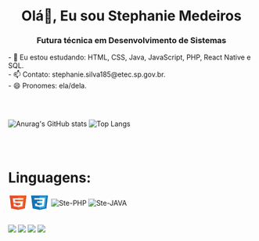 <h1 align="center">Olá👋, Eu sou Stephanie Medeiros</h1>
<h3 align="center">Futura técnica em Desenvolvimento de Sistemas</h3>
- 🌱 Eu estou estudando: HTML, CSS, Java, JavaScript, PHP, React Native e SQL.<br>
- 📫 Contato: stephanie.silva185@etec.sp.gov.br.<br>
- 😄 Pronomes: ela/dela.

##

<br>

![Anurag's GitHub stats](https://github-readme-stats.vercel.app/api?username=Phaniee&show_icons=true&theme=radical)
![Top Langs](https://github-readme-stats.vercel.app/api/top-langs/?username=Phaniee&layout=compact&theme=radical)

##
      
<div style="display: inline_block"><br>
      <h1>Linguagens:</h1>
<img align="center" alt="Ste-HTML" height="30" width="40" src="https://raw.githubusercontent.com/devicons/devicon/master/icons/html5/html5-original.svg">
<img align="center" alt="Ste-CSS" height="30" width="40" src="https://raw.githubusercontent.com/devicons/devicon/master/icons/css3/css3-original.svg">
<img align="center" alt="Ste-PHP" height="30" width="40" src="https://icons8.com.br/icon/13460/php">
<img align="center" alt="Ste-JAVA" height="30" width="40" src="https://icons8.com.br/icon/13679/logo-java-coffee-cup">
</div>
  
  ##
 
<div> 
  <a href="https://www.instagram.com/phanie_medeiros/" target="_blank"> <img src="https://img.shields.io/badge/-Instagram-%23E4405F?style=for-the-badge&logo=instagram&logoColor=white" target="_blank"></a>
 	<a href="..." target="_blank"><img src="https://img.shields.io/badge/Twitch-9146FF?style=for-the-badge&logo=twitch&logoColor=white" target="_blank"></a>
 <a href="..." target="_blank"><img src="https://img.shields.io/badge/Discord-7289DA?style=for-the-badge&logo=discord&logoColor=white" target="_blank"></a> 
  <a href="https://www.linkedin.com/in/stephanie-medeiros-683191203/" target="_blank"><img src="https://img.shields.io/badge/-LinkedIn-%230077B5?style=for-the-badge&logo=linkedin&logoColor=white" target="_blank"></a> 
</div>
